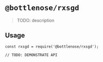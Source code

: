 # `@bottlenose/rxsgd`

> TODO: description

## Usage

```
const rxsgd = require('@bottlenose/rxsgd');

// TODO: DEMONSTRATE API
```
